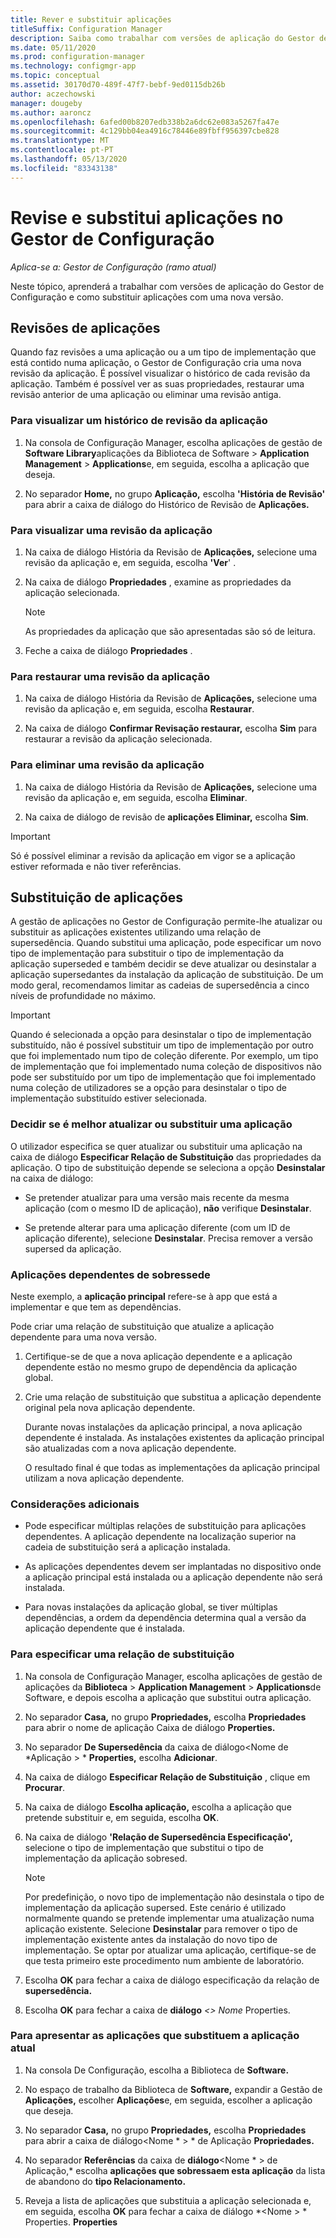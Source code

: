 ```yaml
---
title: Rever e substituir aplicações
titleSuffix: Configuration Manager
description: Saiba como trabalhar com versões de aplicação do Gestor de Configuração e aplicações de supersede.
ms.date: 05/11/2020
ms.prod: configuration-manager
ms.technology: configmgr-app
ms.topic: conceptual
ms.assetid: 30170d70-489f-47f7-bebf-9ed0115db26b
author: aczechowski
manager: dougeby
ms.author: aaroncz
ms.openlocfilehash: 6afed00b8207edb338b2a6dc62e083a5267fa47e
ms.sourcegitcommit: 4c129bb04ea4916c78446e89fbff956397cbe828
ms.translationtype: MT
ms.contentlocale: pt-PT
ms.lasthandoff: 05/13/2020
ms.locfileid: "83343138"
---
```

# <a name="revise-and-supersede-applications-in-configuration-manager"></a>Revise e substitui aplicações no Gestor de Configuração

*Aplica-se a: Gestor de Configuração (ramo atual)*

Neste tópico, aprenderá a trabalhar com versões de aplicação do Gestor de Configuração e como substituir aplicações com uma nova versão.  

##  <a name="application-revisions"></a> Revisões de aplicações  
 Quando faz revisões a uma aplicação ou a um tipo de implementação que está contido numa aplicação, o Gestor de Configuração cria uma nova revisão da aplicação. É possível visualizar o histórico de cada revisão da aplicação. Também é possível ver as suas propriedades, restaurar uma revisão anterior de uma aplicação ou eliminar uma revisão antiga.  

### <a name="to-display-an-application-revision-history"></a>Para visualizar um histórico de revisão da aplicação  

1.  Na consola de Configuração Manager, escolha aplicações de gestão de **Software Library**aplicações da Biblioteca de Software  >  **Application Management**  >  **Applications**e, em seguida, escolha a aplicação que deseja.  

3.  No separador **Home,** no grupo **Aplicação,** escolha **'História de Revisão'** para abrir a caixa de diálogo do Histórico de Revisão de **Aplicações.**  

### <a name="to-view-an-application-revision"></a>Para visualizar uma revisão da aplicação  

1.  Na caixa de diálogo História da Revisão de **Aplicações,** selecione uma revisão da aplicação e, em seguida, escolha **'Ver**' .  

2.  Na caixa de diálogo **Propriedades** , examine as propriedades da aplicação selecionada.  

    > [!NOTE]  
    >  As propriedades da aplicação que são apresentadas são só de leitura.  

3.  Feche a caixa de diálogo **Propriedades** .  

### <a name="to-restore-an-application-revision"></a>Para restaurar uma revisão da aplicação  

1.  Na caixa de diálogo História da Revisão de **Aplicações,** selecione uma revisão da aplicação e, em seguida, escolha **Restaurar**.  

2.  Na caixa de diálogo **Confirmar Revisação restaurar,** escolha **Sim** para restaurar a revisão da aplicação selecionada.  

### <a name="to-delete-an-application-revision"></a>Para eliminar uma revisão da aplicação  

1.  Na caixa de diálogo História da Revisão de **Aplicações,** selecione uma revisão da aplicação e, em seguida, escolha **Eliminar**.  

2.  Na caixa de diálogo de revisão de **aplicações Eliminar,** escolha **Sim**.  

> [!IMPORTANT]  
>  Só é possível eliminar a revisão da aplicação em vigor se a aplicação estiver reformada e não tiver referências.  

##  <a name="application-supersedence"></a> Substituição de aplicações  
 A gestão de aplicações no Gestor de Configuração permite-lhe atualizar ou substituir as aplicações existentes utilizando uma relação de supersedência. Quando substitui uma aplicação, pode especificar um novo tipo de implementação para substituir o tipo de implementação da aplicação superseded e também decidir se deve atualizar ou desinstalar a aplicação supersedantes da instalação da aplicação de substituição. De um modo geral, recomendamos limitar as cadeias de supersedência a cinco níveis de profundidade no máximo.
 
> [!IMPORTANT]  
>  Quando é selecionada a opção para desinstalar o tipo de implementação substituído, não é possível substituir um tipo de implementação por outro que foi implementado num tipo de coleção diferente.  Por exemplo, um tipo de implementação que foi implementado numa coleção de dispositivos não pode ser substituído por um tipo de implementação que foi implementado numa coleção de utilizadores se a opção para desinstalar o tipo de implementação substituído estiver selecionada.  

### <a name="decide-whether-to-upgrade-or-replace-an-application"></a>Decidir se é melhor atualizar ou substituir uma aplicação  
 O utilizador especifica se quer atualizar ou substituir uma aplicação na caixa de diálogo **Especificar Relação de Substituição** das propriedades da aplicação. O tipo de substituição depende se seleciona a opção **Desinstalar** na caixa de diálogo:  

-   Se pretender atualizar para uma versão mais recente da mesma aplicação (com o mesmo ID de aplicação), **não** verifique **Desinstalar**.  

-   Se pretende alterar para uma aplicação diferente (com um ID de aplicação diferente), selecione **Desinstalar**. Precisa remover a versão supersed da aplicação.  

### <a name="supersede-dependent-applications"></a>Aplicações dependentes de sobressede  
 Neste exemplo, a **aplicação principal** refere-se à app que está a implementar e que tem as dependências.  

 Pode criar uma relação de substituição que atualize a aplicação dependente para uma nova versão.  

1. Certifique-se de que a nova aplicação dependente e a aplicação dependente estão no mesmo grupo de dependência da aplicação global.  

2. Crie uma relação de substituição que substitua a aplicação dependente original pela nova aplicação dependente.  

   Durante novas instalações da aplicação principal, a nova aplicação dependente é instalada. As instalações existentes da aplicação principal são atualizadas com a nova aplicação dependente.  

   O resultado final é que todas as implementações da aplicação principal utilizam a nova aplicação dependente.  

### <a name="further-considerations"></a>Considerações adicionais  

-   Pode especificar múltiplas relações de substituição para aplicações dependentes. A aplicação dependente na localização superior na cadeia de substituição será a aplicação instalada.  

-   As aplicações dependentes devem ser implantadas no dispositivo onde a aplicação principal está instalada ou a aplicação dependente não será instalada.  

-   Para novas instalações da aplicação global, se tiver múltiplas dependências, a ordem da dependência determina qual a versão da aplicação dependente que é instalada.  

### <a name="to-specify-a-supersedence-relationship"></a>Para especificar uma relação de substituição  

1.  Na consola de Configuração Manager, escolha aplicações de gestão de aplicações da **Biblioteca**  >  **Application Management**  >  **Applications**de Software, e depois escolha a aplicação que substitui outra aplicação.  

3.  No separador **Casa,** no grupo **Propriedades,** escolha **Propriedades** para abrir o nome de aplicação Caixa de diálogo **Properties.**  

4.  No separador **De Supersedência** da caixa de diálogo<Nome de *Aplicação \> * **Properties,** escolha **Adicionar**.  

5.  Na caixa de diálogo **Especificar Relação de Substituição** , clique em **Procurar**.  

6.  Na caixa de diálogo **Escolha aplicação,** escolha a aplicação que pretende substituir e, em seguida, escolha **OK**.  

7.  Na caixa de diálogo **'Relação de Supersedência Especificação',** selecione o tipo de implementação que substitui o tipo de implementação da aplicação sobresed.  

    > [!NOTE]  
    >  Por predefinição, o novo tipo de implementação não desinstala o tipo de implementação da aplicação supersed. Este cenário é utilizado normalmente quando se pretende implementar uma atualização numa aplicação existente. Selecione **Desinstalar** para remover o tipo de implementação existente antes da instalação do novo tipo de implementação. Se optar por atualizar uma aplicação, certifique-se de que testa primeiro este procedimento num ambiente de laboratório.  

8.  Escolha **OK** para fechar a caixa de diálogo especificação da relação de **supersedência.**  

9. Escolha **OK** para fechar a caixa de **diálogo** *<\> Nome* Properties.  

### <a name="to-display-applications-that-supersede-the-current-application"></a>Para apresentar as aplicações que substituem a aplicação atual  

1.  Na consola De Configuração, escolha a Biblioteca de **Software.**  

2.  No espaço de trabalho da Biblioteca de **Software,** expandir a Gestão de **Aplicações,** escolher **Aplicações**e, em seguida, escolher a aplicação que deseja.  

3.  No separador **Casa,** no grupo **Propriedades,** escolha **Propriedades** para abrir a caixa de diálogo<Nome * \> * de Aplicação **Propriedades.**  

4.  No separador **Referências** da caixa de **diálogo**<Nome * \> de Aplicação,* escolha **aplicações que sobressaem esta aplicação** da lista de abandono do **tipo Relacionamento.**  

5.  Reveja a lista de aplicações que substituia a aplicação selecionada e, em seguida, escolha **OK** para fechar a caixa de diálogo *<Nome \> * Properties. **Properties**  
